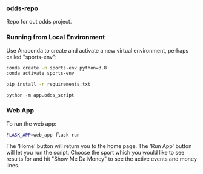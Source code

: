 ### odds-repo
Repo for out odds project.

### Running from Local Environment
Use Anaconda to create and activate a new virtual environment, perhaps called "sports-env":

```sh
conda create -n sports-env python=3.8
conda activate sports-env
```

```sh
pip install -r requirements.txt
```

```
python -m app.odds_script  
```


### Web App

To run the web app:

```sh
FLASK_APP=web_app flask run
```

The 'Home' button will return you to the home page. The 'Run App' button will let you run the script. 
Choose the sport which you would like to see results for and hit "Show Me Da Money" to see the active events and money lines. 
